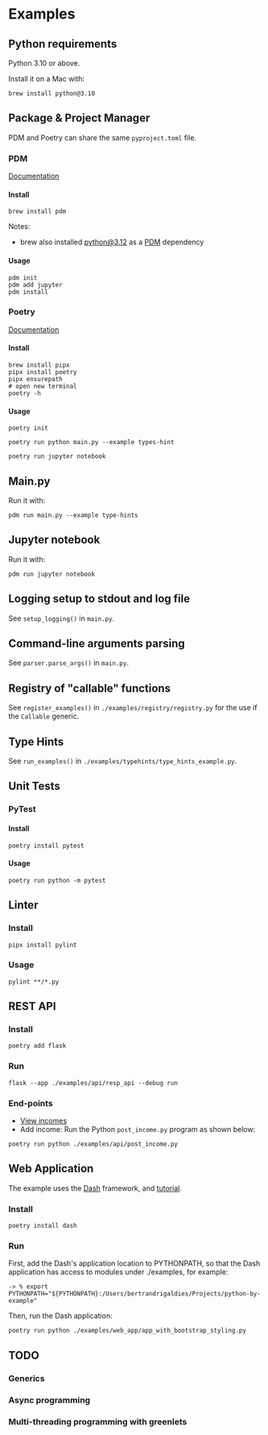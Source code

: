 # Examples

## Python requirements

Python 3.10 or above.

Install it on a Mac with:

```shell
brew install python@3.10
```

## Package & Project Manager

PDM and Poetry can share the same ```pyproject.toml``` file.
### PDM

[Documentation](https://pdm-project.org/latest/)

#### Install

```shell
brew install pdm
```

Notes:
- brew also installed python@3.12 as a [PDM](https://formulae.brew.sh/formula/pdm#default) dependency

#### Usage

```shell
pdm init
pdm add jupyter
pdm install
```

### Poetry

[Documentation](https://python-poetry.org/docs/#installing-with-pipx)

#### Install

```shell
brew install pipx
pipx install poetry
pipx ensurepath
# open new terminal
poetry -h
```

#### Usage

```shell
poetry init
```

```shell
poetry run python main.py --example types-hint
```

```shell
poetry run jupyter notebook
```

## Main.py

Run it with:
```shell
pdm run main.py --example type-hints
```

## Jupyter notebook

Run it with:
```shell
pdm run jupyter notebook
```

## Logging setup to stdout and log file

See ```setup_logging()``` in ```main.py```.

## Command-line arguments parsing

See ```parser.parse_args()``` in ```main.py```.

## Registry of "callable" functions

See ```register_examples()``` in ```./examples/registry/registry.py``` for the use if the ```Callable``` generic.

## Type Hints

See ```run_examples()``` in ```./examples/typehints/type_hints_example.py```.

## Unit Tests

### PyTest

#### Install

```shell
poetry install pytest
```

#### Usage

```shell
poetry run python -m pytest
```

## Linter

### Install

```shell
pipx install pylint
```

### Usage

```shell
pylint **/*.py 
```

## REST API

### Install

```shell
poetry add flask
```

### Run

```shell
flask --app ./examples/api/resp_api --debug run
```

### End-points

- [View incomes](http://127.0.0.1:5000/incomes)
- Add income: Run the Python ```post_income.py``` program as shown below:
```shell
poetry run python ./examples/api/post_income.py 
```

## Web Application

The example uses the [Dash](https://dash.plotly.com/) framework, and [tutorial](https://dash.plotly.com/tutorial).

### Install
```shell
poetry install dash
```

### Run

First, add the Dash's application location to PYTHONPATH, so that the Dash application has access to modules under ./examples, for example:
```shell
-> % export PYTHONPATH="${PYTHONPATH}:/Users/bertrandrigaldies/Projects/python-by-example"
```

Then, run the Dash application:
```shell
poetry run python ./examples/web_app/app_with_bootstrap_styling.py
```

## TODO

### Generics
### Async programming
### Multi-threading programming with greenlets
